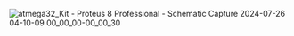 ![atmega32_Kit - Proteus 8 Professional - Schematic Capture 2024-07-26 04-10-09 00_00_00-00_00_30](https://github.com/user-attachments/assets/87d7b47c-6d85-4292-9cbb-a6a7cac34534)
